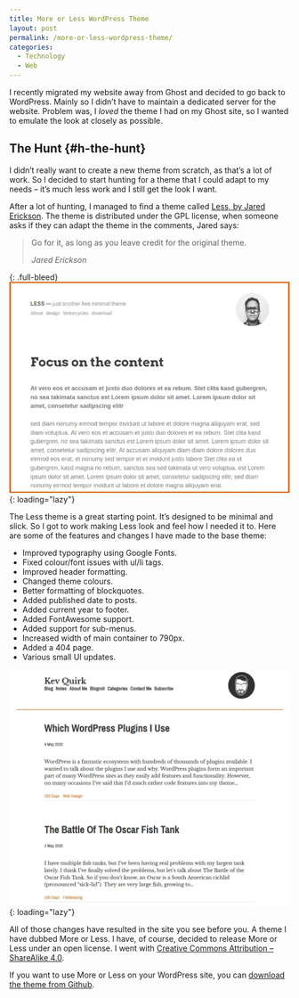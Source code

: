 ```yaml
---
title: More or Less WordPress Theme
layout: post
permalink: /more-or-less-wordpress-theme/
categories:
  - Technology
  - Web
---
```

I recently migrated my website away from Ghost and decided to go back to WordPress. Mainly so I didn’t have to maintain a dedicated server for the website. Problem was, I _loved_ the theme I had on my Ghost site, so I wanted to emulate the look at closely as possible.

## The Hunt {#h-the-hunt}

I didn’t really want to create a new theme from scratch, as that’s a lot of work. So I decided to start hunting for a theme that I could adapt to my needs – it’s much less work and I still get the look I want.

After a lot of hunting, I managed to find a theme called [Less, by Jared Erickson](http://jarederickson.com/less-a-free-super-minimal-wordpress-theme). The theme is distributed under the GPL license, when someone asks if they can adapt the theme in the comments, Jared says:

<blockquote class="wp-block-quote">
  <p>
    Go for it, as long as you leave credit for the original theme.
  </p>

  <cite>Jared Erickson</cite>
</blockquote>

{: .full-bleed}
![Less theme](/assets/images/less-theme.webp){: loading="lazy"}

The Less theme is a great starting point. It’s designed to be minimal and slick. So I got to work making Less look and feel how I needed it to. Here are some of the features and changes I have made to the base theme:

  * Improved typography using Google Fonts.
  * Fixed colour/font issues with ul/li tags.
  * Improved header formatting.
  * Changed theme colours.
  * Better formatting of blockquotes.
  * Added published date to posts.
  * Added current year to footer.
  * Added FontAwesome support.
  * Added support for sub-menus.
  * Increased width of main container to 790px.
  * Added a 404 page.
  * Various small UI updates.

![More or Less theme](/assets/images/more-or-less-example.webp){: loading="lazy"}

All of those changes have resulted in the site you see before you. A theme I have dubbed More or Less. I have, of course, decided to release More or Less under an open license. I went with [Creative Commons Attribution – ShareAlike 4.0](https://creativecommons.org/licenses/by-sa/4.0).

If you want to use More or Less on your WordPress site, you can [download the theme from Github](https://github.com/kevquirk/more-or-less).
